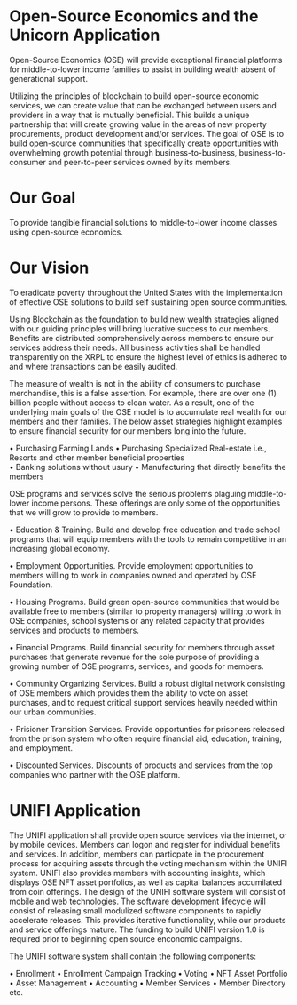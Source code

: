 # Open-Source Economics and the Unicorn Application
Open-Source Economics (OSE) will provide exceptional financial platforms for middle-to-lower income families to assist in building wealth absent of generational support. 

Utilizing the principles of blockchain to build open-source economic services, we can create value that can be exchanged between users and providers in a way that is mutually beneficial.  This builds a unique partnership that will create growing value in the areas of new property procurements, product development and/or services. The goal of OSE is to build open-source communities that specifically create opportunities with overwhelming growth potential through business-to-business, business-to-consumer and peer-to-peer services owned by its members.
# Our Goal
To provide tangible financial solutions to middle-to-lower income classes using open-source economics.

# Our Vision
To eradicate poverty throughout the United States with the implementation of effective OSE solutions to build self sustaining open source communities.

Using Blockchain as the foundation to build new wealth strategies aligned with our guiding principles will bring lucrative success to our members.  Benefits are distributed comprehensively across members to ensure our services address their needs.  All business activities shall be handled transparently on the XRPL to ensure the highest level of ethics is adhered to and where transactions can be easily audited.  

The measure of wealth is not in the ability of consumers to purchase merchandise, this is a false assertion.  For example, there are over one (1) billion people without access to clean water.  As a result, one of the underlying main goals of the OSE model is to accumulate real wealth for our members and their families.  The below asset strategies highlight examples to ensure financial security for our members long into the future.

•	Purchasing Farming Lands 
•	Purchasing Specialized Real-estate  i.e., Resorts and other member beneficial properties  
•	Banking solutions without usury
•	Manufacturing that directly benefits the members

OSE programs and services solve the serious problems plaguing middle-to-lower income persons.  These offerings are only some of the opportunities that we will grow to provide  to members.  

•	Education & Training.  Build and develop free education and trade school programs that will equip members with the tools to remain competitive in an increasing global economy.

•	Employment Opportunities.  Provide employment opportunities to members willing to work in companies owned and operated by OSE Foundation. 

•	Housing Programs.  Build green open-source communities that would be available free to members (similar to property managers) willing to work in OSE companies, school systems or any related capacity that provides services and products to members.

•	Financial Programs.  Build financial security for members through asset purchases that generate revenue for the sole purpose of providing a growing number of OSE programs, services, and goods for members.

•	Community Organizing Services.  Build a robust digital network consisting of OSE members which provides them the ability to vote on asset purchases, and to request critical support services heavily needed within our urban communities.

•	Prisioner Transition Services.  Provide opportunties for prisoners released from the prison system who often require financial aid, education, training, and employment.

•	Discounted Services.  Discounts of products and services from the top companies who partner with the OSE platform. 

# UNIFI Application

The UNIFI application shall provide open source services via the internet, or by mobile devices. Members can logon and register for individual benefits and services. In addition, members can particpate in the procurement process for acquiring assets through the voting mechanism within the UNIFI system.  UNIFI also provides members with accounting insights, which displays OSE NFT asset portfolios, as well as capital balances accumilated from coin offerings. The design of the UNIFI software system will consist of mobile and web technologies.  The software development lifecycle will consist of releasing small modulized software components to rapidly accelerate releases. This provides iterative functionality, while our products and service offerings mature. The funding to build UNIFI version 1.0 is required prior to beginning open source enconomic campaigns.

The UNIFI software system shall contain the following components:

•	Enrollment
•	Enrollment Campaign Tracking
•	Voting
•	NFT Asset Portfolio
•	Asset Management
•	Accounting 
•	Member Services
•	Member Directory etc.


